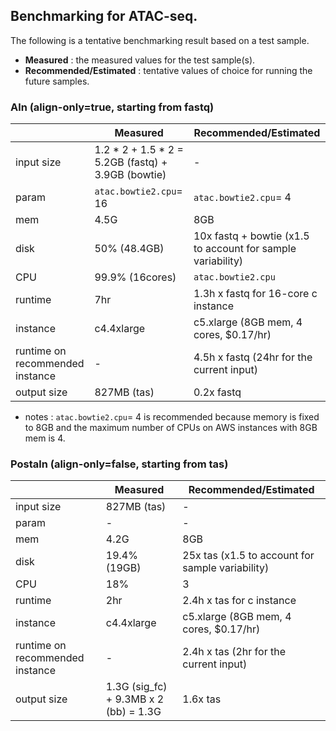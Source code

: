 ## Benchmarking for ATAC-seq.

The following is a tentative benchmarking result based on a test sample.
* **Measured** : the measured values for the test sample(s).
* **Recommended/Estimated** : tentative values of choice for running the future samples.

### Aln (align-only=true, starting from fastq)

|   | **Measured** | **Recommended/Estimated** |
| - |-------- | --------- | 
| input size | 1.2 * 2 + 1.5 * 2 = 5.2GB (fastq) + 3.9GB (bowtie) | - |
| param | `atac.bowtie2.cpu`= 16 | `atac.bowtie2.cpu`= 4 |
| mem | 4.5G | 8GB |
| disk | 50% (48.4GB) | 10x fastq + bowtie (x1.5 to account for sample variability) |
| CPU | 99.9% (16cores) | `atac.bowtie2.cpu` |
| runtime | 7hr | 1.3h x fastq for 16-core c instance |
| instance | c4.4xlarge | c5.xlarge (8GB mem, 4 cores, $0.17/hr) |
| runtime on recommended instance | - | 4.5h x fastq (24hr for the current input) |
| output size | 827MB (tas) | 0.2x fastq |

* notes : `atac.bowtie2.cpu`= 4 is recommended because memory is fixed to 8GB and the maximum number of CPUs on AWS instances with 8GB mem is 4.

### Postaln (align-only=false, starting from tas)


|   | **Measured** | **Recommended/Estimated** |
| - |-------- | --------- |
| input size | 827MB (tas) | - |
| param | - | - | 
| mem | 4.2G | 8GB |
| disk | 19.4% (19GB) | 25x tas (x1.5 to account for sample variability) |
| CPU | 18% | 3 |
| runtime | 2hr | 2.4h x tas for c instance |
| instance | c4.4xlarge | c5.xlarge (8GB mem, 4 cores, $0.17/hr) |
| runtime on recommended instance | - | 2.4h x tas (2hr for the current input) | 
| output size | 1.3G (sig_fc) + 9.3MB x 2 (bb) = 1.3G | 1.6x tas |

